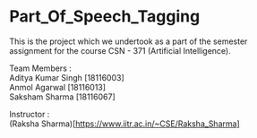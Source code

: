 # Part_Of_Speech_Tagging

This is the project which we undertook as a part of the semester assignment for the course CSN - 371 (Artificial Intelligence). 

Team Members :   
Aditya Kumar Singh [18116003]   
Anmol Agarwal [18116013]   
Saksham Sharma [18116067]   

Instructor :   
(Raksha Sharma)[https://www.iitr.ac.in/~CSE/Raksha_Sharma]    
